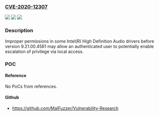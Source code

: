 ### [CVE-2020-12307](https://cve.mitre.org/cgi-bin/cvename.cgi?name=CVE-2020-12307)
![](https://img.shields.io/static/v1?label=Product&message=Intel(R)%20High%20Definition%20Audio%20drivers&color=blue)
![](https://img.shields.io/static/v1?label=Version&message=n%2Fa&color=blue)
![](https://img.shields.io/static/v1?label=Vulnerability&message=escalation%20of%20privilege&color=brighgreen)

### Description

Improper permissions in some Intel(R) High Definition Audio drivers before version 9.21.00.4561 may allow an authenticated user to potentially enable escalation of privilege via local access.

### POC

#### Reference
No PoCs from references.

#### Github
- https://github.com/MalFuzzer/Vulnerability-Research

